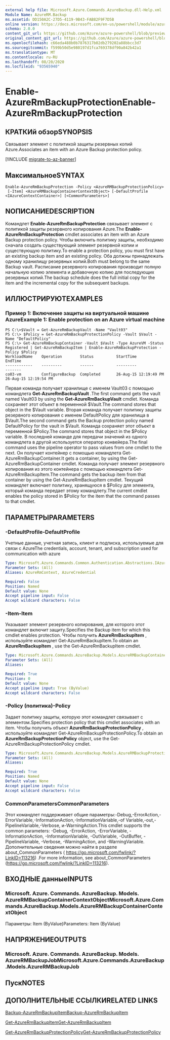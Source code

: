 ```yaml
---
external help file: Microsoft.Azure.Commands.AzureBackup.dll-Help.xml
Module Name: AzureRM.Backup
ms.assetid: DD150A2C-27D5-4119-9B43-FAB82F9F7D5B
online version: https://docs.microsoft.com/en-us/powershell/module/azurerm.backup/enable-azurermbackupprotection
schema: 2.0.0
content_git_url: https://github.com/Azure/azure-powershell/blob/preview/src/ResourceManager/AzureBackup/Commands.AzureBackup/help/Enable-AzureRmBackupProtection.md
original_content_git_url: https://github.com/Azure/azure-powershell/blob/preview/src/ResourceManager/AzureBackup/Commands.AzureBackup/help/Enable-AzureRmBackupProtection.md
ms.openlocfilehash: c66eda488b0b7876317b02db279202a88bbcc3d7
ms.sourcegitcommit: f599b50d5e980197d1fca769378df90a842b42a1
ms.translationtype: MT
ms.contentlocale: ru-RU
ms.lasthandoff: 08/20/2020
ms.locfileid: "93565940"
---
```

# <span data-ttu-id="6f742-101">Enable-AzureRmBackupProtection</span><span class="sxs-lookup"><span data-stu-id="6f742-101">Enable-AzureRmBackupProtection</span></span>

## <span data-ttu-id="6f742-102">КРАТКИй обзор</span><span class="sxs-lookup"><span data-stu-id="6f742-102">SYNOPSIS</span></span>
<span data-ttu-id="6f742-103">Связывает элемент с политикой защиты резервных копий Azure.</span><span class="sxs-lookup"><span data-stu-id="6f742-103">Associates an item with an Azure Backup protection policy.</span></span>

[!INCLUDE [migrate-to-az-banner](../../includes/migrate-to-az-banner.md)]

## <span data-ttu-id="6f742-104">Максимальное</span><span class="sxs-lookup"><span data-stu-id="6f742-104">SYNTAX</span></span>

```
Enable-AzureRmBackupProtection -Policy <AzureRMBackupProtectionPolicy>
 [-Item] <AzureRMBackupContainerContextObject> [-DefaultProfile <IAzureContextContainer>] [<CommonParameters>]
```

## <span data-ttu-id="6f742-105">NОПИСАНИЕ</span><span class="sxs-lookup"><span data-stu-id="6f742-105">DESCRIPTION</span></span>
<span data-ttu-id="6f742-106">Командлет **Enable-AzureRmBackupProtection** связывает элемент с политикой защиты резервного копирования Azure.</span><span class="sxs-lookup"><span data-stu-id="6f742-106">The **Enable-AzureRmBackupProtection** cmdlet associates an item with an Azure Backup protection policy.</span></span>
<span data-ttu-id="6f742-107">Чтобы включить политику защиты, необходимо сначала создать существующий элемент резервной копии и существующую политику.</span><span class="sxs-lookup"><span data-stu-id="6f742-107">To enable a protection policy, you must first have an existing backup item and an existing policy.</span></span>
<span data-ttu-id="6f742-108">Оба должны принадлежать одному хранилищу резервных копий.</span><span class="sxs-lookup"><span data-stu-id="6f742-108">Both must belong to the same Backup vault.</span></span>
<span data-ttu-id="6f742-109">Расписание резервного копирования производит полную начальную копию элемента и добавочную копию для последующих резервных копий.</span><span class="sxs-lookup"><span data-stu-id="6f742-109">The backup schedule does the full initial copy for the item and the incremental copy for the subsequent backups.</span></span>

## <span data-ttu-id="6f742-110">ИЛЛЮСТРИРУЮТ</span><span class="sxs-lookup"><span data-stu-id="6f742-110">EXAMPLES</span></span>

### <span data-ttu-id="6f742-111">Пример 1: Включение защиты на виртуальной машине Azure</span><span class="sxs-lookup"><span data-stu-id="6f742-111">Example 1: Enable protection on an Azure virtual machine</span></span>
```
PS C:\>$Vault = Get-AzureRmBackupVault -Name "Vault03"
PS C:\> $Policy = Get-AzureRmBackupProtectionPolicy -Vault $Vault -Name "DefaultPolicy"
PS C:\> Get-AzureRmBackupContainer -Vault $Vault -Type AzureVM -Status Registered | Get-AzureRmBackupItem | Enable-AzureRmBackupProtection -Policy $Policy
WorkloadName    Operation        Status          StartTime              EndTime
------------    ---------        ------          ---------              -------
co03-vm         ConfigureBackup  Completed       26-Aug-15 12:19:49 PM  26-Aug-15 12:19:54 PM
```

<span data-ttu-id="6f742-112">Первая команда получает хранилище с именем Vault03 с помощью командлета **Get-AzureRmBackupVault** .</span><span class="sxs-lookup"><span data-stu-id="6f742-112">The first command gets the vault named Vault03 by using the **Get-AzureRmBackupVault** cmdlet.</span></span>
<span data-ttu-id="6f742-113">Команда сохраняет этот объект в переменной $Vault.</span><span class="sxs-lookup"><span data-stu-id="6f742-113">The command stores that object in the $Vault variable.</span></span>
<span data-ttu-id="6f742-114">Вторая команда получает политику защиты резервного копирования с именем DefaultPolicy для хранилища в $Vault.</span><span class="sxs-lookup"><span data-stu-id="6f742-114">The second command gets the Backup protection policy named DefaultPolicy for the vault in $Vault.</span></span>
<span data-ttu-id="6f742-115">Команда сохраняет этот объект в переменной $Policy.</span><span class="sxs-lookup"><span data-stu-id="6f742-115">The command stores that object in the $Policy variable.</span></span>
<span data-ttu-id="6f742-116">В последней команде для передачи значений из одного командлета в другой используется оператор конвейера.</span><span class="sxs-lookup"><span data-stu-id="6f742-116">The final command uses the pipeline operator to pass values from one cmdlet to the next.</span></span>
<span data-ttu-id="6f742-117">Он получает контейнер с помощью командлета Get-AzureRmBackupContainer.</span><span class="sxs-lookup"><span data-stu-id="6f742-117">It gets a container, by using the Get-AzureRmBackupContainer cmdlet.</span></span>
<span data-ttu-id="6f742-118">Команда получает элемент резервного копирования из этого контейнера с помощью командлета Get-AzureRmBackupItem.</span><span class="sxs-lookup"><span data-stu-id="6f742-118">The command gets the backup item from that container by using the Get-AzureRmBackupItem cmdlet.</span></span>
<span data-ttu-id="6f742-119">Текущий командлет включает политику, хранящуюся в $Policy для элемента, который команда передает этому командлету.</span><span class="sxs-lookup"><span data-stu-id="6f742-119">The current cmdlet enables the policy stored in $Policy for the item that the command passes to that cmdlet.</span></span>

## <span data-ttu-id="6f742-120">ПАРАМЕТРЫ</span><span class="sxs-lookup"><span data-stu-id="6f742-120">PARAMETERS</span></span>

### <span data-ttu-id="6f742-121">-DefaultProfile</span><span class="sxs-lookup"><span data-stu-id="6f742-121">-DefaultProfile</span></span>
<span data-ttu-id="6f742-122">Учетные данные, учетная запись, клиент и подписка, используемые для связи с Azure</span><span class="sxs-lookup"><span data-stu-id="6f742-122">The credentials, account, tenant, and subscription used for communication with azure</span></span>

```yaml
Type: Microsoft.Azure.Commands.Common.Authentication.Abstractions.IAzureContextContainer
Parameter Sets: (All)
Aliases: AzureRmContext, AzureCredential

Required: False
Position: Named
Default value: None
Accept pipeline input: False
Accept wildcard characters: False
```

### <span data-ttu-id="6f742-123">-Item</span><span class="sxs-lookup"><span data-stu-id="6f742-123">-Item</span></span>
<span data-ttu-id="6f742-124">Указывает элемент резервного копирования, для которого этот командлет включит защиту.</span><span class="sxs-lookup"><span data-stu-id="6f742-124">Specifies the Backup item for which this cmdlet enables protection.</span></span>
<span data-ttu-id="6f742-125">Чтобы получить **AzureRmBackupItem** , используйте командлет Get-AzureRmBackupItem.</span><span class="sxs-lookup"><span data-stu-id="6f742-125">To obtain an **AzureRmBackupItem** , use the Get-AzureRmBackupItem cmdlet.</span></span>

```yaml
Type: Microsoft.Azure.Commands.AzureBackup.Models.AzureRMBackupContainerContextObject
Parameter Sets: (All)
Aliases:

Required: True
Position: 0
Default value: None
Accept pipeline input: True (ByValue)
Accept wildcard characters: False
```

### <span data-ttu-id="6f742-126">-Policy (политика)</span><span class="sxs-lookup"><span data-stu-id="6f742-126">-Policy</span></span>
<span data-ttu-id="6f742-127">Задает политику защиты, которую этот командлет связывает с элементом.</span><span class="sxs-lookup"><span data-stu-id="6f742-127">Specifies protection policy that this cmdlet associates with an item.</span></span>
<span data-ttu-id="6f742-128">Чтобы получить объект **AzureRmBackupProtectionPolicy** , используйте командлет Get-AzureRmBackupProtectionPolicy.</span><span class="sxs-lookup"><span data-stu-id="6f742-128">To obtain an **AzureRmBackupProtectionPolicy** object, use the Get-AzureRmBackupProtectionPolicy cmdlet.</span></span>

```yaml
Type: Microsoft.Azure.Commands.AzureBackup.Models.AzureRMBackupProtectionPolicy
Parameter Sets: (All)
Aliases:

Required: True
Position: Named
Default value: None
Accept pipeline input: False
Accept wildcard characters: False
```

### <span data-ttu-id="6f742-129">CommonParameters</span><span class="sxs-lookup"><span data-stu-id="6f742-129">CommonParameters</span></span>
<span data-ttu-id="6f742-130">Этот командлет поддерживает общие параметры:-Debug,-ErrorAction,-ErrorVariable,-InformationAction,-InformationVariable,-of Variable,-out,-PipelineVariable,-Verbose, и-WarningAction.</span><span class="sxs-lookup"><span data-stu-id="6f742-130">This cmdlet supports the common parameters: -Debug, -ErrorAction, -ErrorVariable, -InformationAction, -InformationVariable, -OutVariable, -OutBuffer, -PipelineVariable, -Verbose, -WarningAction, and -WarningVariable.</span></span> <span data-ttu-id="6f742-131">Дополнительные сведения можно найти в разделе about_CommonParameters ( https://go.microsoft.com/fwlink/?LinkID=113216) .</span><span class="sxs-lookup"><span data-stu-id="6f742-131">For more information, see about_CommonParameters (https://go.microsoft.com/fwlink/?LinkID=113216).</span></span>

## <span data-ttu-id="6f742-132">ВХОДНЫЕ данные</span><span class="sxs-lookup"><span data-stu-id="6f742-132">INPUTS</span></span>

### <span data-ttu-id="6f742-133">Microsoft. Azure. Commands. AzureBackup. Models. AzureRMBackupContainerContextObject</span><span class="sxs-lookup"><span data-stu-id="6f742-133">Microsoft.Azure.Commands.AzureBackup.Models.AzureRMBackupContainerContextObject</span></span>
<span data-ttu-id="6f742-134">Параметры: Item (ByValue)</span><span class="sxs-lookup"><span data-stu-id="6f742-134">Parameters: Item (ByValue)</span></span>

## <span data-ttu-id="6f742-135">НАПРЯЖЕНИЕ</span><span class="sxs-lookup"><span data-stu-id="6f742-135">OUTPUTS</span></span>

### <span data-ttu-id="6f742-136">Microsoft. Azure. Commands. AzureBackup. Models. AzureRMBackupJob</span><span class="sxs-lookup"><span data-stu-id="6f742-136">Microsoft.Azure.Commands.AzureBackup.Models.AzureRMBackupJob</span></span>

## <span data-ttu-id="6f742-137">Пуск</span><span class="sxs-lookup"><span data-stu-id="6f742-137">NOTES</span></span>

## <span data-ttu-id="6f742-138">ДОПОЛНИТЕЛЬНЫЕ ССЫЛКИ</span><span class="sxs-lookup"><span data-stu-id="6f742-138">RELATED LINKS</span></span>

[<span data-ttu-id="6f742-139">Backup-AzureRmBackupItem</span><span class="sxs-lookup"><span data-stu-id="6f742-139">Backup-AzureRmBackupItem</span></span>](./Backup-AzureRmBackupItem.md)

[<span data-ttu-id="6f742-140">Get-AzureRmBackupItem</span><span class="sxs-lookup"><span data-stu-id="6f742-140">Get-AzureRmBackupItem</span></span>](./Get-AzureRmBackupItem.md)

[<span data-ttu-id="6f742-141">Get-AzureRmBackupProtectionPolicy</span><span class="sxs-lookup"><span data-stu-id="6f742-141">Get-AzureRmBackupProtectionPolicy</span></span>](./Get-AzureRmBackupProtectionPolicy.md)


